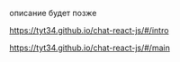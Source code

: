 описание будет позже

https://tyt34.github.io/chat-react-js/#/intro

https://tyt34.github.io/chat-react-js/#/main
